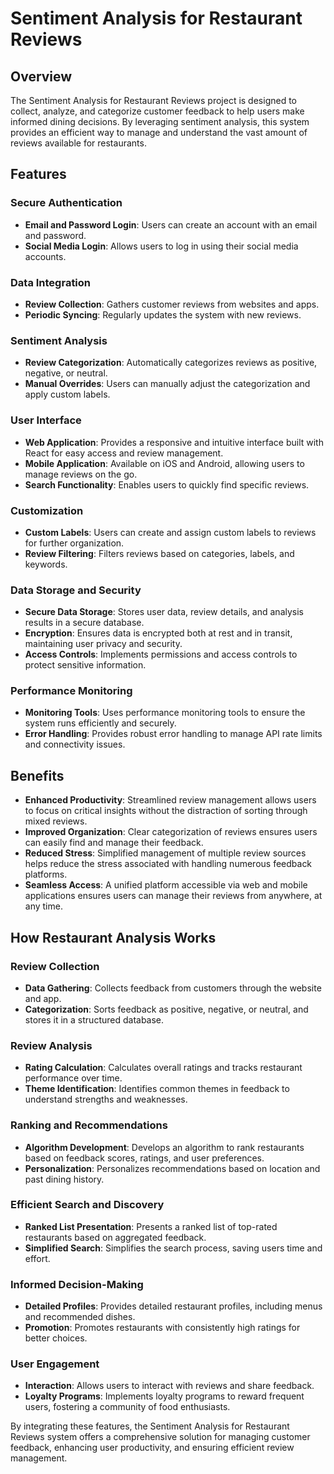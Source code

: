 
# Sentiment Analysis for Restaurant Reviews

## Overview
The Sentiment Analysis for Restaurant Reviews project is designed to collect, analyze, and categorize customer feedback to help users make informed dining decisions. By leveraging sentiment analysis, this system provides an efficient way to manage and understand the vast amount of reviews available for restaurants.

## Features

### Secure Authentication
- **Email and Password Login**: Users can create an account with an email and password.
- **Social Media Login**: Allows users to log in using their social media accounts.

### Data Integration
- **Review Collection**: Gathers customer reviews from websites and apps.
- **Periodic Syncing**: Regularly updates the system with new reviews.

### Sentiment Analysis
- **Review Categorization**: Automatically categorizes reviews as positive, negative, or neutral.
- **Manual Overrides**: Users can manually adjust the categorization and apply custom labels.

### User Interface
- **Web Application**: Provides a responsive and intuitive interface built with React for easy access and review management.
- **Mobile Application**: Available on iOS and Android, allowing users to manage reviews on the go.
- **Search Functionality**: Enables users to quickly find specific reviews.

### Customization
- **Custom Labels**: Users can create and assign custom labels to reviews for further organization.
- **Review Filtering**: Filters reviews based on categories, labels, and keywords.

### Data Storage and Security
- **Secure Data Storage**: Stores user data, review details, and analysis results in a secure database.
- **Encryption**: Ensures data is encrypted both at rest and in transit, maintaining user privacy and security.
- **Access Controls**: Implements permissions and access controls to protect sensitive information.

### Performance Monitoring
- **Monitoring Tools**: Uses performance monitoring tools to ensure the system runs efficiently and securely.
- **Error Handling**: Provides robust error handling to manage API rate limits and connectivity issues.

## Benefits
- **Enhanced Productivity**: Streamlined review management allows users to focus on critical insights without the distraction of sorting through mixed reviews.
- **Improved Organization**: Clear categorization of reviews ensures users can easily find and manage their feedback.
- **Reduced Stress**: Simplified management of multiple review sources helps reduce the stress associated with handling numerous feedback platforms.
- **Seamless Access**: A unified platform accessible via web and mobile applications ensures users can manage their reviews from anywhere, at any time.

## How Restaurant Analysis Works

### Review Collection
- **Data Gathering**: Collects feedback from customers through the website and app.
- **Categorization**: Sorts feedback as positive, negative, or neutral, and stores it in a structured database.

### Review Analysis
- **Rating Calculation**: Calculates overall ratings and tracks restaurant performance over time.
- **Theme Identification**: Identifies common themes in feedback to understand strengths and weaknesses.

### Ranking and Recommendations
- **Algorithm Development**: Develops an algorithm to rank restaurants based on feedback scores, ratings, and user preferences.
- **Personalization**: Personalizes recommendations based on location and past dining history.

### Efficient Search and Discovery
- **Ranked List Presentation**: Presents a ranked list of top-rated restaurants based on aggregated feedback.
- **Simplified Search**: Simplifies the search process, saving users time and effort.

### Informed Decision-Making
- **Detailed Profiles**: Provides detailed restaurant profiles, including menus and recommended dishes.
- **Promotion**: Promotes restaurants with consistently high ratings for better choices.

### User Engagement
- **Interaction**: Allows users to interact with reviews and share feedback.
- **Loyalty Programs**: Implements loyalty programs to reward frequent users, fostering a community of food enthusiasts.

By integrating these features, the Sentiment Analysis for Restaurant Reviews system offers a comprehensive solution for managing customer feedback, enhancing user productivity, and ensuring efficient review management.

